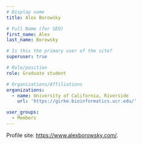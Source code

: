 ```yaml
---
# Display name
title: Alex Borowsky

# Full Name (for SEO)
first_name: Alex
last_name: Borowsky

# Is this the primary user of the site?
superuser: true

# Role/position
role: Graduate student

# Organizations/Affiliations
organizations:
  - name: University of California, Riverside
    url: 'https://girke.bioinformatics.ucr.edu/'

user_groups:
  - Members
---
```


Profile site: <a href="https://www.alexborowsky.com/" target="_blank">https://www.alexborowsky.com/</a>.
